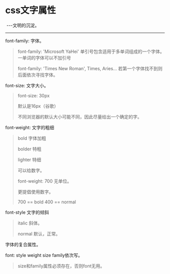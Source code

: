 # css文字属性

​																									---文明的沉淀。

---

font-family: 字体。

>font-family: 'Microsoft YaHei' 单引号包含适用于多单词组成的一个字体。一单词的字体可以不加引号
>
>font-family: 'Times New Roman', Times, Aries... 若第一个字体找不到则后面依次寻找字体。

font-size: 文字大小。

>font-size: 30px
>
>默认是16px（谷歌）
>
>不同浏览器的默认大小可能不同，因此尽量给出一个确定的字。

font-weight: 文字的粗细

>bold 字体加粗
>
>bolder 特粗
>
>lighter 特细
>
>可以给数字。
>
>font-weight: 700 无单位。
>
>更提倡使用数字。
>
>700 == bold 400 == normal

font-style 文字的倾斜

>italic 斜体。
>
>normal 默认，正常。

字体的复合属性。

font: style weight size family依次写。

>size和family属性必须存在，否则font无用。